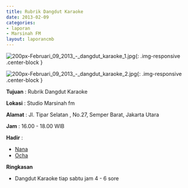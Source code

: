 ```yaml
---
title: Rubrik Dangdut Karaoke 
date: 2013-02-09
categories:
- laporan
- Marsinah FM
layout: laporancmb
---
```



![200px-Februari_09_2013_-_dangdut_karaoke_1.jpg](/uploads/200px-Februari_09_2013_-_dangdut_karaoke_1.jpg){: .img-responsive .center-block }

![200px-Februari_09_2013_-_dangdut_karaoke_2.jpg](/uploads/200px-Februari_09_2013_-_dangdut_karaoke_2.jpg){: .img-responsive .center-block }


**Tujuan** : Rubrik Dangdut Karaoke 

**Lokasi** : Studio Marsinah fm 

**Alamat** : Jl. Tipar Selatan , No.27, Semper Barat, Jakarta Utara 

**Jam** : 16.00 - 18.00 WIB 

**Hadir** :
* [Nana](http://wiki.ciptamedia.org/wiki/Nana)
* [Ocha](http://wiki.ciptamedia.org/wiki/Ocha)

**Ringkasan**  
* Dangdut Karaoke tiap sabtu jam 4 - 6 sore 
